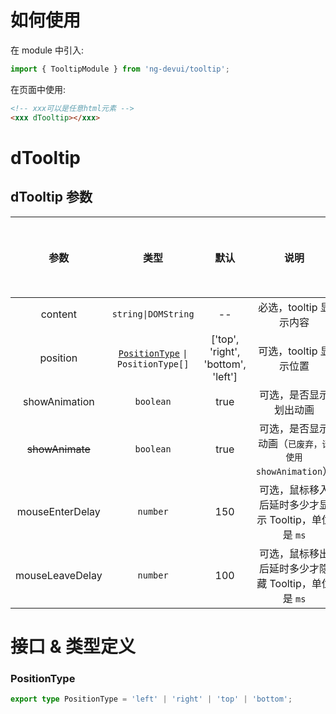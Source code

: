 # 如何使用

在 module 中引入:

```ts
import { TooltipModule } from 'ng-devui/tooltip';
```

在页面中使用:

```html
<!-- xxx可以是任意html元素 -->
<xxx dTooltip></xxx>
```

# dTooltip

## dTooltip 参数

|      参数       |                        类型                         |                默认                |                        说明                         | 跳转 Demo                      |全局配置项| 
| :----------------: | :-------------: | :-------------------------------------------------: | :--------------------------------: | :-------------------------------------------------: | ------------------------------ |
|     content     |                 `string\|DOMString`                 |                 --                 |               必选，tooltip 显示内容                | [基本用法](demo#basic-usage)   |
|    position     | [`PositionType`](#positiontype) `\| PositionType[]` | ['top', 'right', 'bottom', 'left'] |               可选，tooltip 显示位置                | [基本用法](demo#basic-usage)   |
|   showAnimation   |                      `boolean`                      |               true                |               可选，是否显示划出动画                | [基本用法](demo#basic-usage)   | ✔ |
|  ~~showAnimate~~  |        `boolean`        |      true   | 可选，是否显示动画（`已废弃，请使用showAnimation`）   | [基本用法](demo#basic-usage)                  |
| mouseEnterDelay |                      `number`                       |                150                 | 可选，鼠标移入后延时多少才显示 Tooltip，单位是 `ms` | [延时触发](demo#delay-trigger) |
| mouseLeaveDelay |                      `number`                       |                100                 | 可选，鼠标移出后延时多少才隐藏 Tooltip，单位是 `ms` | [延时触发](demo#delay-trigger) |

# 接口 & 类型定义

### PositionType

```ts
export type PositionType = 'left' | 'right' | 'top' | 'bottom';
```
